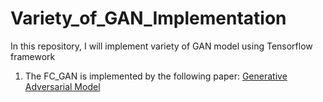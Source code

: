 # Variety_of_GAN_Implementation
In this repository, I will implement variety of GAN model using Tensorflow framework

1. The FC_GAN is implemented by the following paper: [Generative Adversarial Model](https://arxiv.org/abs/1406.2661)
